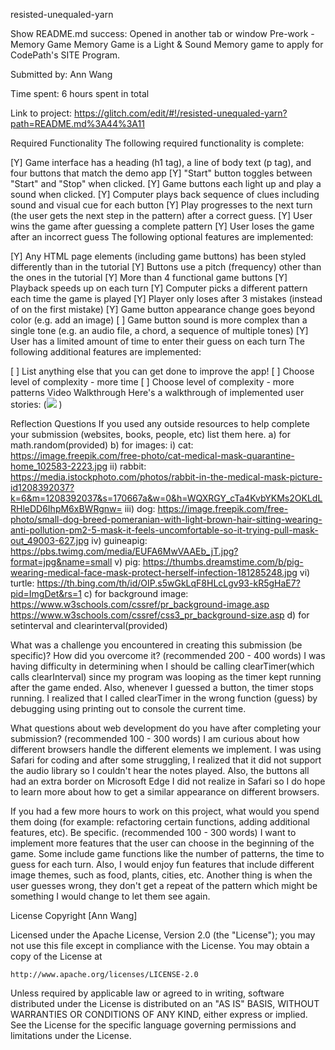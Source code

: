 


resisted-unequaled-yarn

Show
README.md
success: Opened in another tab or window
Pre-work - Memory Game
Memory Game is a Light & Sound Memory game to apply for CodePath's SITE Program.

Submitted by: Ann Wang

Time spent: 6 hours spent in total

Link to project: https://glitch.com/edit/#!/resisted-unequaled-yarn?path=README.md%3A44%3A11

Required Functionality
The following required functionality is complete:

[Y] Game interface has a heading (h1 tag), a line of body text (p tag), and four buttons that match the demo app
[Y] "Start" button toggles between "Start" and "Stop" when clicked.
[Y] Game buttons each light up and play a sound when clicked.
[Y] Computer plays back sequence of clues including sound and visual cue for each button
[Y] Play progresses to the next turn (the user gets the next step in the pattern) after a correct guess.
[Y] User wins the game after guessing a complete pattern
[Y] User loses the game after an incorrect guess
The following optional features are implemented:

[Y] Any HTML page elements (including game buttons) has been styled differently than in the tutorial
[Y] Buttons use a pitch (frequency) other than the ones in the tutorial
[Y] More than 4 functional game buttons
[Y] Playback speeds up on each turn
[Y] Computer picks a different pattern each time the game is played
[Y] Player only loses after 3 mistakes (instead of on the first mistake)
[Y] Game button appearance change goes beyond color (e.g. add an image)
[ ] Game button sound is more complex than a single tone (e.g. an audio file, a chord, a sequence of multiple tones)
[Y] User has a limited amount of time to enter their guess on each turn
The following additional features are implemented:

[ ] List anything else that you can get done to improve the app!
[ ] Choose level of complexity - more time
[ ] Choose level of complexity - more patterns
Video Walkthrough
Here's a walkthrough of implemented user stories:
(![](https://i.imgur.com/IWUKPSY.gif)
)

Reflection Questions
If you used any outside resources to help complete your submission (websites, books, people, etc) list them here. a) for math.random(provided) b) for images: i) cat: https://image.freepik.com/free-photo/cat-medical-mask-quarantine-home_102583-2223.jpg ii) rabbit: https://media.istockphoto.com/photos/rabbit-in-the-medical-mask-picture-id1208392037?k=6&m=1208392037&s=170667a&w=0&h=WQXRGY_cTa4KvbYKMs2OKLdLRHleDD6IhpM6xBWRgnw= iii) dog: https://image.freepik.com/free-photo/small-dog-breed-pomeranian-with-light-brown-hair-sitting-wearing-anti-pollution-pm2-5-mask-it-feels-uncomfortable-so-it-trying-pull-mask-out_49003-627.jpg iv) guineapig: https://pbs.twimg.com/media/EUFA6MwVAAEb_jT.jpg?format=jpg&name=small v) pig: https://thumbs.dreamstime.com/b/pig-wearing-medical-face-mask-protect-herself-infection-181285248.jpg vi) turtle: https://th.bing.com/th/id/OIP.s5wGkLqF8HLcLgv93-kR5gHaE7?pid=ImgDet&rs=1 c) for background image: https://www.w3schools.com/cssref/pr_background-image.asp https://www.w3schools.com/cssref/css3_pr_background-size.asp d) for setinterval and clearinterval(provided)

What was a challenge you encountered in creating this submission (be specific)? How did you overcome it? (recommended 200 - 400 words) I was having difficulty in determining when I should be calling clearTimer(which calls clearInterval) since my program was looping as the timer kept running after the game ended. Also, whenever I guessed a button, the timer stops running. I realized that I called clearTimer in the wrong function (guess) by debugging using printing out to console the current time.

What questions about web development do you have after completing your submission? (recommended 100 - 300 words) I am curious about how different browsers handle the different elements we implement. I was using Safari for coding and after some struggling, I realized that it did not support the audio library so I couldn't hear the notes played. Also, the buttons all had an extra border on Microsoft Edge I did not realize in Safari so I do hope to learn more about how to get a similar appearance on different browsers.

If you had a few more hours to work on this project, what would you spend them doing (for example: refactoring certain functions, adding additional features, etc). Be specific. (recommended 100 - 300 words) I want to implement more features that the user can choose in the beginning of the game. Some include game functions like the number of patterns, the time to guess for each turn. Also, I would enjoy fun features that include different image themes, such as food, plants, cities, etc. Another thing is when the user guesses wrong, they don't get a repeat of the pattern which might be something I would change to let them see again.

License
Copyright [Ann Wang]

Licensed under the Apache License, Version 2.0 (the "License");
you may not use this file except in compliance with the License.
You may obtain a copy of the License at

    http://www.apache.org/licenses/LICENSE-2.0

Unless required by applicable law or agreed to in writing, software
distributed under the License is distributed on an "AS IS" BASIS,
WITHOUT WARRANTIES OR CONDITIONS OF ANY KIND, either express or implied.
See the License for the specific language governing permissions and
limitations under the License.


